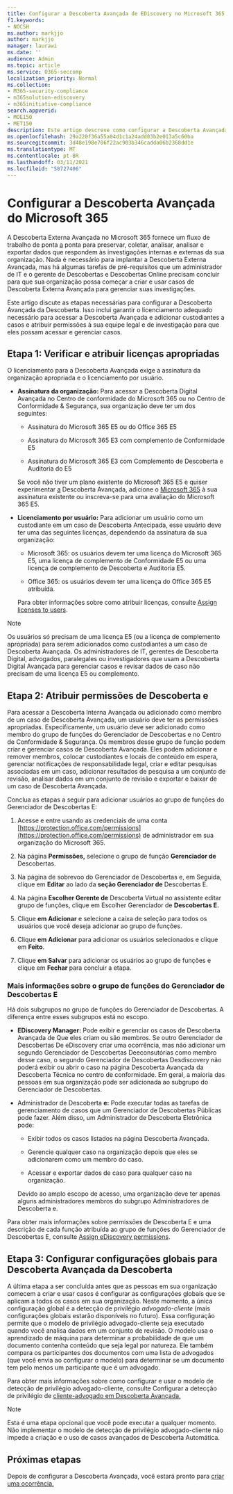 ```yaml
---
title: Configurar a Descoberta Avançada de EDiscovery no Microsoft 365
f1.keywords:
- NOCSH
ms.author: markjjo
author: markjjo
manager: laurawi
ms.date: ''
audience: Admin
ms.topic: article
ms.service: O365-seccomp
localization_priority: Normal
ms.collection:
- M365-security-compliance
- m365solution-ediscovery
- m365initiative-compliance
search.appverid:
- MOE150
- MET150
description: Este artigo descreve como configurar a Descoberta Avançada para que você possa começar a criar e gerenciar casos. Ele também descreve as assinaturas e licenciamento necessários da Microsoft. Depois de concluir algumas etapas rápidas, a ferramenta Descoberta Avançada estará pronta para uso.
ms.openlocfilehash: 29a220f36a55a04d1c1a24add03b2e013a5c60ba
ms.sourcegitcommit: 3d48e198e706f22ac903b346cadda06b2368dd1e
ms.translationtype: MT
ms.contentlocale: pt-BR
ms.lasthandoff: 03/11/2021
ms.locfileid: "50727406"
---
```

# <a name="set-up-microsoft-365-advanced-ediscovery"></a>Configurar a Descoberta Avançada do Microsoft 365

A Descoberta Externa Avançada no Microsoft 365 fornece um fluxo de trabalho de ponta [a](overview-ediscovery-20.md#advanced-ediscovery-workflow) ponta para preservar, coletar, analisar, analisar e exportar dados que respondem às investigações internas e externas da sua organização. Nada é necessário para implantar a Descoberta Externa Avançada, mas há algumas tarefas de pré-requisitos que um administrador de IT e o gerente de Descobertas e Descobertas Online precisam concluir para que sua organização possa começar a criar e usar casos de Descoberta Externa Avançada para gerenciar suas investigações.

Este artigo discute as etapas necessárias para configurar a Descoberta Avançada da Descoberta. Isso inclui garantir o licenciamento adequado necessário para acessar a Descoberta Avançada e adicionar custodiantes a casos e atribuir permissões à sua equipe legal e de investigação para que eles possam acessar e gerenciar casos.

## <a name="step-1-verify-and-assign-appropriate-licenses"></a>Etapa 1: Verificar e atribuir licenças apropriadas

O licenciamento para a Descoberta Avançada exige a assinatura da organização apropriada e o licenciamento por usuário.

- **Assinatura da organização:** Para acessar a Descoberta Digital Avançada no Centro de conformidade do Microsoft 365 ou no Centro de Conformidade & Segurança, sua organização deve ter um dos seguintes:

  - Assinatura do Microsoft 365 E5 ou do Office 365 E5
  
  - Assinatura do Microsoft 365 E3 com complemento de Conformidade E5

  - Assinatura do Microsoft 365 E3 com Complemento de Descoberta e Auditoria do E5

  Se você não tiver um plano existente do Microsoft 365 E5 e quiser experimentar [a](https://www.microsoft.com/microsoft-365/enterprise) Descoberta Avançada, adicione o [Microsoft 365](https://docs.microsoft.com/office365/admin/try-or-buy-microsoft-365) à sua assinatura existente ou inscreva-se para uma avaliação do Microsoft 365 E5.

- **Licenciamento por usuário:** Para adicionar um usuário como um custodiante em um caso de Descoberta Antecipada, esse usuário deve ter uma das seguintes licenças, dependendo da assinatura da sua organização:

  - Microsoft 365: os usuários devem ter uma licença do Microsoft 365 E5, uma licença de complemento de Conformidade E5 ou uma licença de complemento de Descoberta e Auditoria E5.

  - Office 365: os usuários devem ter uma licença do Office 365 E5 atribuída.

   Para obter informações sobre como atribuir licenças, consulte [Assign licenses to users](https://docs.microsoft.com/microsoft-365/admin/manage/assign-licenses-to-users).

> [!NOTE]
> Os usuários só precisam de uma licença E5 (ou a licença de complemento apropriada) para serem adicionados como custodiantes a um caso de Descoberta Avançada. Os administradores de IT, gerentes de Descoberta Digital, advogados, paralegales ou investigadores que usam a Descoberta Digital Avançada para gerenciar casos e revisar dados de caso não precisam de uma licença E5 ou complemento.

## <a name="step-2-assign-ediscovery-permissions"></a>Etapa 2: Atribuir permissões de Descoberta e

Para acessar a Descoberta Interna Avançada ou adicionado como membro de um caso de Descoberta Avançada, um usuário deve ter as permissões apropriadas. Especificamente, um usuário deve ser adicionado como membro do grupo de funções do Gerenciador de Descobertas e no Centro de Conformidade & Segurança. Os membros desse grupo de função podem criar e gerenciar casos de Descoberta Avançada. Eles podem adicionar e remover membros, colocar custodiantes e locais de conteúdo em espera, gerenciar notificações de responsabilidade legal, criar e editar pesquisas associadas em um caso, adicionar resultados de pesquisa a um conjunto de revisão, analisar dados em um conjunto de revisão e exportar e baixar de um caso de Descoberta Avançada.

Conclua as etapas a seguir para adicionar usuários ao grupo de funções do Gerenciador de Descobertas E:

1. Acesse e entre usando as credenciais de uma conta [https://protection.office.com/permissions](https://protection.office.com/permissions) de administrador em sua organização do Microsoft 365.

2. Na página **Permissões,** selecione o grupo de função **Gerenciador de** Descobertas.

3. Na página de sobrevoo do Gerenciador de Descobertas e, em Seguida, clique em **Editar** ao lado da **seção Gerenciador de** Descobertas E.

4. Na página **Escolher Gerente de** Descoberta Virtual no assistente editar grupo de funções, clique em Escolher Gerenciador de **Descobertas E.**

5. Clique **em Adicionar** e selecione a caixa de seleção para todos os usuários que você deseja adicionar ao grupo de funções.

6. Clique **em Adicionar** para adicionar os usuários selecionados e clique em **Feito**.

7. Clique **em Salvar** para adicionar os usuários ao grupo de funções e clique em **Fechar** para concluir a etapa.

### <a name="more-information-about-the-ediscovery-manager-role-group"></a>Mais informações sobre o grupo de funções do Gerenciador de Descobertas E

Há dois subgrupos no grupo de funções do Gerenciador de Descobertas. A diferença entre esses subgrupos está no escopo.

- **EDiscovery Manager:** Pode exibir e gerenciar os casos de Descoberta Avançada de Que eles criam ou são membros. Se outro Gerenciador de Descobertas De eDiscovery criar uma ocorrência, mas não adicionar um segundo Gerenciador de Descobertas Deeconsutórias como membro desse caso, o segundo Gerenciador de Descobertas Desdiscovery não poderá exibir ou abrir o caso na página Descoberta Avançada da Descoberta Técnica no centro de conformidade. Em geral, a maioria das pessoas em sua organização pode ser adicionada ao subgrupo do Gerenciador de Descobertas.

- Administrador de Descoberta **e:** Pode executar todas as tarefas de gerenciamento de casos que um Gerenciador de Descobertas Públicas pode fazer. Além disso, um Administrador de Descoberta Eletrônica pode:

  - Exibir todos os casos listados na página Descoberta Avançada.
  
  - Gerencie qualquer caso na organização depois que eles se adicionarem como um membro do caso.

  - Acessar e exportar dados de caso para qualquer caso na organização.

  Devido ao amplo escopo de acesso, uma organização deve ter apenas alguns administradores membros do subgrupo Administradores de Descoberta e.

Para obter mais informações sobre permissões de Descoberta E e uma descrição de cada função atribuída ao grupo de funções do Gerenciador de Descobertas E, consulte [Assign eDiscovery permissions](assign-ediscovery-permissions.md).

## <a name="step-3-configure-global-settings-for-advanced-ediscovery"></a>Etapa 3: Configurar configurações globais para Descoberta Avançada da Descoberta

A última etapa a ser concluída antes que as pessoas em sua organização comecem a criar e usar casos é configurar as configurações globais que se aplicam a todos os casos em sua organização. Neste momento, a única configuração global é a detecção de privilégio *advogado-cliente* (mais configurações globais estarão disponíveis no futuro). Essa configuração permite que o modelo de privilégio advogado-cliente seja executado quando você analisa dados em um conjunto de revisão. O modelo usa o aprendizado de máquina para determinar a probabilidade de que um documento contenha conteúdo que seja legal por natureza. Ele também compara os participantes dos documentos com uma lista de advogados (que você envia ao configurar o modelo) para determinar se um documento tem pelo menos um participante que é um advogado.

Para obter mais informações sobre como configurar e usar o modelo de detecção de privilégio advogado-cliente, consulte Configurar a detecção de privilégio de [cliente-advogado em Descoberta Avançada.](attorney-privilege-detection.md)

> [!NOTE]
> Esta é uma etapa opcional que você pode executar a qualquer momento. Não implementar o modelo de detecção de privilégio advogado-cliente não impede a criação e o uso de casos avançados de Descoberta Automática.

## <a name="next-steps"></a>Próximas etapas

Depois de configurar a Descoberta Avançada, você estará pronto para [criar uma ocorrência.](create-and-manage-advanced-ediscoveryv2-case.md)
